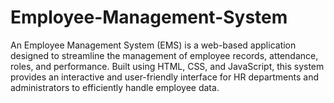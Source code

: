 # Employee-Management-System
An Employee Management System (EMS) is a web-based application designed to streamline the management of employee records, attendance, roles, and performance. Built using HTML, CSS, and JavaScript, this system provides an interactive and user-friendly interface for HR departments and administrators to efficiently handle employee data.
